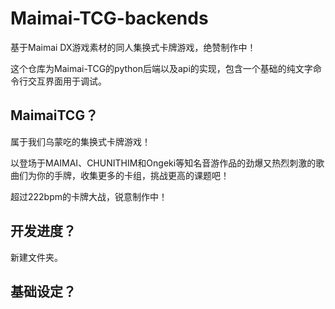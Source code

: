 # Maimai-TCG-backends

 基于Maimai DX游戏素材的同人集换式卡牌游戏，绝赞制作中！

这个仓库为Maimai-TCG的python后端以及api的实现，包含一个基础的纯文字命令行交互界面用于调试。



## MaimaiTCG？

属于我们乌蒙吃的集换式卡牌游戏！

以登场于MAIMAI、CHUNITHIM和Ongeki等知名音游作品的劲爆又热烈刺激的歌曲们为你的手牌，收集更多的卡组，挑战更高的课题吧！

超过222bpm的卡牌大战，锐意制作中！



## 开发进度？

新建文件夹。



## 基础设定？

